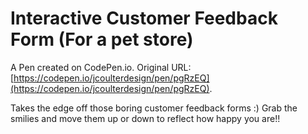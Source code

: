 # Interactive Customer Feedback Form (For a pet store)

A Pen created on CodePen.io. Original URL: [https://codepen.io/jcoulterdesign/pen/pgRzEQ](https://codepen.io/jcoulterdesign/pen/pgRzEQ).

Takes the edge off those boring customer feedback forms :) Grab the smilies and move them up or down to reflect how happy you are!!
